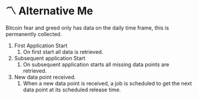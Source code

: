 # 〽️ Alternative Me

Bitcoin fear and greed only has data on the daily time frame, this is permanently collected.

1. First Application Start
   1. On first start all data is retrieved.
2. Subsequent application Start
   1. On subsequent application starts all missing data points are retrieved.
3. New data point received.
   1. When a new data point is received, a job is scheduled to get the next data point at its scheduled release time.

